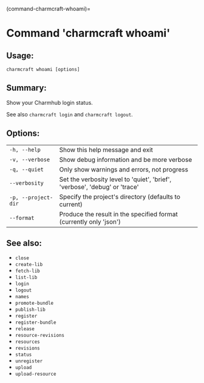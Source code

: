 (command-charmcraft-whoami)=
# Command 'charmcraft whoami'

## Usage:
```text
charmcraft whoami [options]
```

## Summary:

Show your Charmhub login status.

See also `charmcraft login` and `charmcraft logout`.

## Options:
| | |
|-|-|
| `-h, --help` | Show this help message and exit |
| `-v, --verbose` | Show debug information and be more verbose |
| `-q, --quiet` | Only show warnings and errors, not progress |
| `--verbosity` | Set the verbosity level to 'quiet', 'brief', 'verbose', 'debug' or 'trace' |
| `-p, --project-dir` | Specify the project's directory (defaults to current) |
| `--format` | Produce the result in the specified format (currently only 'json') |

## See also:
- `close`
- `create-lib`
- `fetch-lib`
- `list-lib`
- `login`
- `logout`
- `names`
- `promote-bundle`
- `publish-lib`
- `register`
- `register-bundle`
- `release`
- `resource-revisions`
- `resources`
- `revisions`
- `status`
- `unregister`
- `upload`
- `upload-resource`